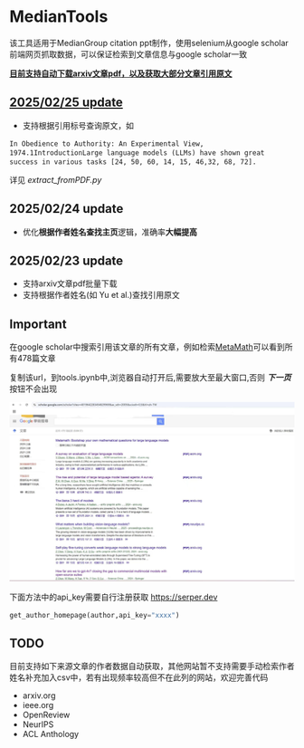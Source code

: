# MedianTools

该工具适用于MedianGroup citation ppt制作，使用selenium从google scholar前端网页抓取数据，可以保证检索到文章信息与google scholar一致



**<u>目前支持自动下载arxiv文章pdf，以及获取大部分文章引用原文</u>**

## <u>2025/02/25 update</u>

- 支持根据引用标号查询原文，如

```
In Obedience to Authority: An Experimental View, 1974.1IntroductionLarge language models (LLMs) have shown great success in various tasks [24, 50, 60, 14, 15, 46,32, 68, 72].
```

详见  *extract_fromPDF.py*  



## 2025/02/24 update

- 优化**根据作者姓名查找主页**逻辑，准确率**大幅提高**



## 2025/02/23 update

- 支持arxiv文章pdf批量下载
- 支持根据作者姓名(如 Yu et al.)查找引用原文

## Important

在google scholar中搜索引用该文章的所有文章，例如检索<u>MetaMath</u>可以看到所有478篇文章

复制该url，到tools.ipynb中,浏览器自动打开后,需要放大至最大窗口,否则 ***下一页***  按钮不会出现 

![image-20250222162240260](images/20250224144423.jpg)

下面方法中的api_key需要自行注册获取   https://serper.dev

```python
get_author_homepage(author,api_key="xxxx")
```





## TODO

目前支持如下来源文章的作者数据自动获取，其他网站暂不支持需要手动检索作者姓名补充加入csv中，若有出现频率较高但不在此列的网站，欢迎完善代码

- arxiv.org
- ieee.org
- OpenReview
- NeurIPS
- ACL Anthology

